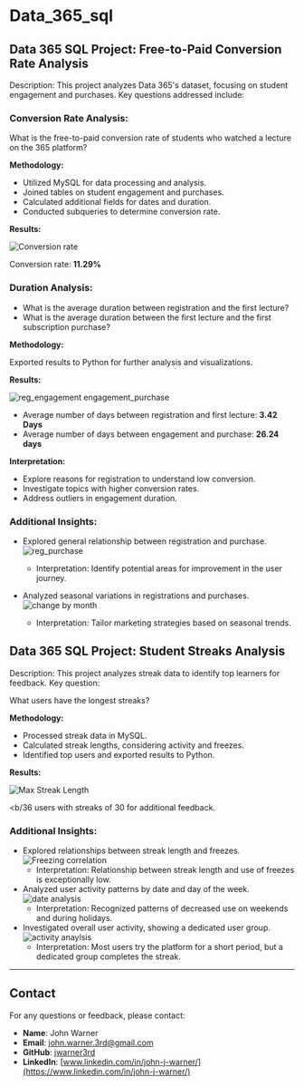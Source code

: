 # Data_365_sql

## Data 365 SQL Project: Free-to-Paid Conversion Rate Analysis

Description:
This project analyzes Data 365's dataset, focusing on student engagement and purchases. Key questions addressed include:

### Conversion Rate Analysis:

What is the free-to-paid conversion rate of students who watched a lecture on the 365 platform?

**Methodology:**

- Utilized MySQL for data processing and analysis.
- Joined tables on student engagement and purchases.
- Calculated additional fields for dates and duration.
- Conducted subqueries to determine conversion rate.

**Results:**

![Conversion rate](image/conversion_rate_chart.png)

Conversion rate: <b/>11.29%</b>

### Duration Analysis:

- What is the average duration between registration and the first lecture?
- What is the average duration between the first lecture and the first subscription purchase?

**Methodology:**

Exported results to Python for further analysis and visualizations.

**Results:**

![reg_engagement engagement_purchase](image/stripplot_subplots.png)

- Average number of days between registration and first lecture: <b/>3.42 Days</b>
- Average number of days between engagement and purchase: <b/>26.24 days</b>

**Interpretation:**

- Explore reasons for registration to understand low conversion.
- Investigate topics with higher conversion rates.
- Address outliers in engagement duration.

### Additional Insights:

- Explored general relationship between registration and purchase.
![reg_purchase](image/reg_puchase.png)
    -    Interpretation: Identify potential areas for improvement in the user journey.

- Analyzed seasonal variations in registrations and purchases.
![change by month](image/grouped_bar_reg_purchase.png)
    -    Interpretation: Tailor marketing strategies based on seasonal trends.

## Data 365 SQL Project: Student Streaks Analysis

Description:
This project analyzes streak data to identify top learners for feedback. Key question:

What users have the longest streaks?

**Methodology:**

- Processed streak data in MySQL.
- Calculated streak lengths, considering activity and freezes.
- Identified top users and exported results to Python.

**Results:**

![Max Streak Length](image/max_streak_length_histogram.png)

<b/36 users</b> with streaks of 30 for additional feedback.



### Additional Insights:

- Explored relationships between streak length and freezes.
![Freezing correlation](image/correlation_heatmap.png)
    -    Interpretation: Relationship between streak length and use of freezes is exceptionally low.
- Analyzed user activity patterns by date and day of the week.
![date analysis](image/stacked_bar_chart.png)
    -    Interpretation: Recognized patterns of decreased use on weekends and during holidays.
- Investigated overall user activity, showing a dedicated user group.
![activity anaylsis](image/subplots_histograms.png)
    -    Interpretation: Most users try the platform for a short period, but a dedicated group completes the streak.

---
## Contact
For any questions or feedback, please contact:
- **Name**: John Warner
- **Email**: [john.warner.3rd@gmail.com](mailto:john.warner.3rd@gmail.com)
- **GitHub**: [jwarner3rd](https://github.com/jwarner3rd)
- **LinkedIn**: [www.linkedin.com/in/john-j-warner/](https://www.linkedin.com/in/john-j-warner/)




